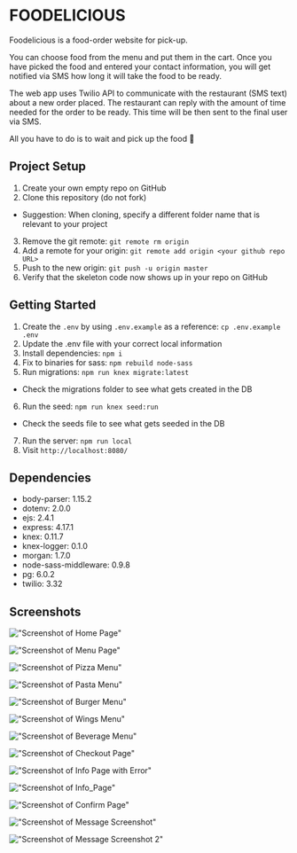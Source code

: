# FOODELICIOUS

Foodelicious is a food-order website for pick-up.

You can choose food from the menu and put them in the cart.
Once you have picked the food and entered your contact information, you will get notified via SMS how long it will take the food to be ready.

The web app uses Twilio API to communicate with the restaurant (SMS text) about a new order placed. The restaurant can reply with the amount of time needed for the order to be ready. This time will be then sent to the final user via SMS.

All you have to do is to wait and pick up the food :slightly_smiling_face:

## Project Setup

1. Create your own empty repo on GitHub
2. Clone this repository (do not fork)
  - Suggestion: When cloning, specify a different folder name that is relevant to your project
3. Remove the git remote: `git remote rm origin`
4. Add a remote for your origin: `git remote add origin <your github repo URL>`
5. Push to the new origin: `git push -u origin master`
6. Verify that the skeleton code now shows up in your repo on GitHub

## Getting Started

1. Create the `.env` by using `.env.example` as a reference: `cp .env.example .env`
2. Update the .env file with your correct local information
3. Install dependencies: `npm i`
4. Fix to binaries for sass: `npm rebuild node-sass`
5. Run migrations: `npm run knex migrate:latest`
  - Check the migrations folder to see what gets created in the DB
6. Run the seed: `npm run knex seed:run`
  - Check the seeds file to see what gets seeded in the DB
7. Run the server: `npm run local`
8. Visit `http://localhost:8080/`

## Dependencies
- body-parser: 1.15.2
- dotenv: 2.0.0
- ejs: 2.4.1
- express: 4.17.1
- knex: 0.11.7
- knex-logger: 0.1.0
- morgan: 1.7.0
- node-sass-middleware: 0.9.8
- pg: 6.0.2
- twilio: 3.32

## Screenshots
!["Screenshot of Home Page"](https://github.com/JingfZhang/midterm-project-food/blob/master/docs/Home_page.png)

!["Screenshot of Menu Page"](https://github.com/JingfZhang/midterm-project-food/blob/master/docs/Menu_main.png)

!["Screenshot of Pizza Menu"](https://github.com/JingfZhang/midterm-project-food/blob/master/docs/Menu_pizza.png)

!["Screenshot of Pasta Menu"](https://github.com/JingfZhang/midterm-project-food/blob/master/docs/Menu_pasta.png)

!["Screenshot of Burger Menu"](https://github.com/JingfZhang/midterm-project-food/blob/master/docs/Menu_burger.png)

!["Screenshot of Wings Menu"](https://github.com/JingfZhang/midterm-project-food/blob/master/docs/Menu_wings.png)

!["Screenshot of Beverage Menu"](https://github.com/JingfZhang/midterm-project-food/blob/master/docs/Menu_beverage.png)

!["Screenshot of Checkout Page"](https://github.com/JingfZhang/midterm-project-food/blob/master/docs/Checkout_page.png)

!["Screenshot of Info Page with Error"](https://github.com/JingfZhang/midterm-project-food/blob/master/docs/Info_error.png)

!["Screenshot of Info_Page"](https://github.com/JingfZhang/midterm-project-food/blob/master/docs/Info_page.png)

!["Screenshot of Confirm Page"](https://github.com/JingfZhang/midterm-project-food/blob/master/docs/Confirm_page.png)

!["Screenshot of Message Screenshot"](https://github.com/JingfZhang/midterm-project-food/blob/master/docs/Message_screenshot.jpg)

!["Screenshot of Message Screenshot 2"](https://github.com/JingfZhang/midterm-project-food/blob/master/docs/Message_screenshot2.png)
